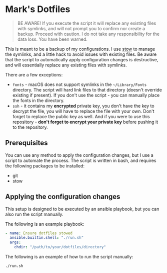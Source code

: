# Mark's Dotfiles

> BE AWARE! If you execute the script it will replace any existing files with symlinks, and will not prompt you to confirm nor create a backup. Proceed with caution. I do not take any responsibility for the data loss. You have been warned.

This is meant to be a backup of my configurations.
I use [stow][stow] to manage the symlinks, and a little hack to avoid issues with existing files. Be aware that the script to automatically apply configuration changes is destructive, and will essentially replace any existing files with symlinks.

There are a few exceptions:
- `fonts` - macOS does not support symlinks in the `~/Library/Fonts` directory. The script will hard link files to that directory (doesn't override existing if present). If you don't use the script - you can manually place the fonts in the directory.
- `ssh` - it contains my **encrypted** private key, you don't have the key to decrypt the file, you will have to replace the file with your own. Don't forget to replace the public key as well. And if you were to use this repository - **don't forget to encrypt your private key** before pushing it to the repository.

## Prerequisites
You can use any method to apply the configuration changes, but I use a script to automate the process. The script is written in bash, and requires the following packages to be installed:
- git
- stow

## Applying the configuration changes

This setup is designed to be executed by an ansible playbook, but you can also run the script manually.

The following is an example playbook:
```yaml
- name: Ensure dotfiles stowed
  ansible.builtin.shell: "./run.sh"
  args:
    chdir: "/path/to/your/dotfiles/directory"
```

The following is an example of how to run the script manually:
```bash
./run.sh
```

[stow]: https://www.gnu.org/software/stow/
